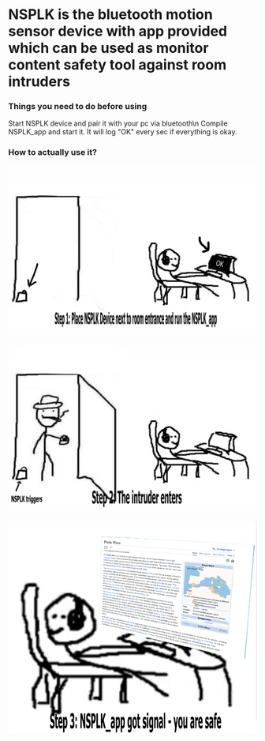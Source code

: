 # NSPLK is the bluetooth motion sensor device with app provided which can be used as monitor content safety tool against room intruders

### Things you need to do before using
Start NSPLK device and pair it with your pc via bluetooth\n
Compile NSPLK_app and start it. It will log "OK" every sec if everything is okay.
### How to actually use it?


![изображение](docs/img1.jpg)

![изображение](docs/img2.jpg)

![изображение](docs/img4.jpg)


